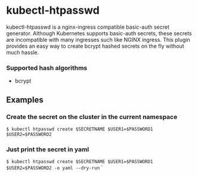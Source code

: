 # kubectl-htpasswd

kubectl-htpasswd is a nginx-ingress compatible basic-auth secret generator.
Although Kubernetes supports basic-auth secrets, these secrets are incompatible with
many ingresses such like NGINX ingress. This plugin provides an easy way to create
bcrypt hashed secrets on the fly without much hassle.

### Supported hash algorithms

* bcrypt

## Examples

### Create the secret on the cluster in the current namespace

`$ kubectl htpasswd create $SECRETNAME $USER1=$PASSWORD1 $USER2=$PASSWORD2`

### Just print the secret in yaml

`$ kubectl htpasswd create $SECRETNAME $USER1=$PASSWORD1 $USER2=$PASSWORD2 -o yaml --dry-run`
`

